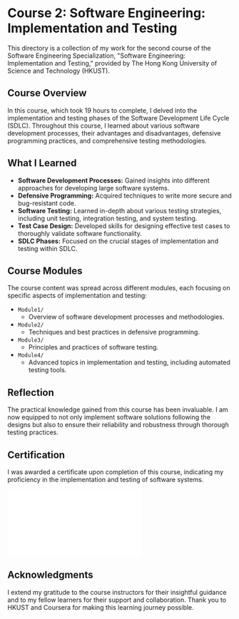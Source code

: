# Course 2: Software Engineering: Implementation and Testing

This directory is a collection of my work for the second course of the Software Engineering Specialization, "Software Engineering: Implementation and Testing," provided by The Hong Kong University of Science and Technology (HKUST).

## Course Overview

In this course, which took 19 hours to complete, I delved into the implementation and testing phases of the Software Development Life Cycle (SDLC). Throughout this course, I learned about various software development processes, their advantages and disadvantages, defensive programming practices, and comprehensive testing methodologies.

## What I Learned

- **Software Development Processes:** Gained insights into different approaches for developing large software systems.
- **Defensive Programming:** Acquired techniques to write more secure and bug-resistant code.
- **Software Testing:** Learned in-depth about various testing strategies, including unit testing, integration testing, and system testing.
- **Test Case Design:** Developed skills for designing effective test cases to thoroughly validate software functionality.
- **SDLC Phases:** Focused on the crucial stages of implementation and testing within SDLC.

## Course Modules

The course content was spread across different modules, each focusing on specific aspects of implementation and testing:

- `Module1/`
  - Overview of software development processes and methodologies.
- `Module2/`
  - Techniques and best practices in defensive programming.
- `Module3/`
  - Principles and practices of software testing.
- `Module4/`
  - Advanced topics in implementation and testing, including automated testing tools.

## Reflection

The practical knowledge gained from this course has been invaluable. I am now equipped to not only implement software solutions following the designs but also to ensure their reliability and robustness through thorough testing practices.

## Certification

I was awarded a certificate upon completion of this course, indicating my proficiency in the implementation and testing of software systems.

![HKUST Software Engineering Course 2 Certificate](Implementation-and-Testing/Implementation-and-Testing.pdf)

## Acknowledgments

I extend my gratitude to the course instructors for their insightful guidance and to my fellow learners for their support and collaboration. Thank you to HKUST and Coursera for making this learning journey possible.

